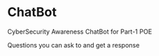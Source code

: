 # ChatBot
CyberSecurity Awareness ChatBot for Part-1 POE

Questions you can ask to and get a response
